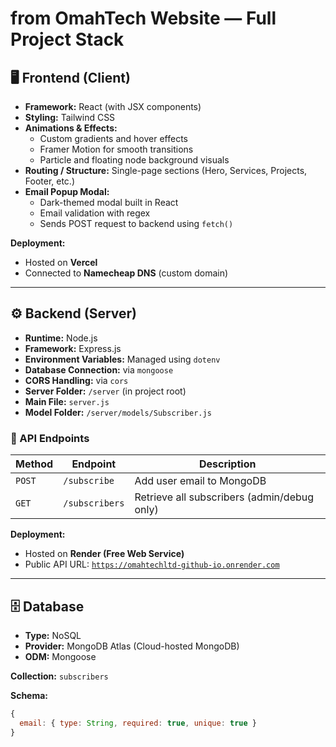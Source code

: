 # from OmahTech Website — Full Project Stack

## 🖥️ Frontend (Client)
- **Framework:** React (with JSX components)
- **Styling:** Tailwind CSS
- **Animations & Effects:**
  - Custom gradients and hover effects
  - Framer Motion for smooth transitions
  - Particle and floating node background visuals
- **Routing / Structure:** Single-page sections (Hero, Services, Projects, Footer, etc.)
- **Email Popup Modal:**
  - Dark-themed modal built in React
  - Email validation with regex
  - Sends POST request to backend using `fetch()`

**Deployment:**  
- Hosted on **Vercel**  
- Connected to **Namecheap DNS** (custom domain)

---

## ⚙️ Backend (Server)
- **Runtime:** Node.js  
- **Framework:** Express.js  
- **Environment Variables:** Managed using `dotenv`  
- **Database Connection:** via `mongoose`  
- **CORS Handling:** via `cors`  
- **Server Folder:** `/server` (in project root)  
- **Main File:** `server.js`  
- **Model Folder:** `/server/models/Subscriber.js`

### 🧩 API Endpoints
| Method | Endpoint | Description |
|--------|-----------|--------------|
| `POST` | `/subscribe` | Add user email to MongoDB |
| `GET`  | `/subscribers` | Retrieve all subscribers (admin/debug only) |

**Deployment:**  
- Hosted on **Render (Free Web Service)**  
- Public API URL: [`https://omahtechltd-github-io.onrender.com`](https://omahtechltd-github-io.onrender.com)

---

## 🗄️ Database
- **Type:** NoSQL  
- **Provider:** MongoDB Atlas (Cloud-hosted MongoDB)
- **ODM:** Mongoose  

**Collection:** `subscribers`

**Schema:**
```js
{
  email: { type: String, required: true, unique: true }
}